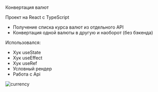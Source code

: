 Конвертация валют

Проект на React c TypeScript

- Получение списка курса валют из отдельного API
- Конвертация одной валюты в другую и наоборот (без бэкенда)

Использовался: 
- Хук useState 
- Хук useEffect
- Хук useRef
- Условный рендер
- Работа с Api

![currency](https://github.com/user-attachments/assets/d680685b-9439-4a8d-83a8-827b15496cf7)

